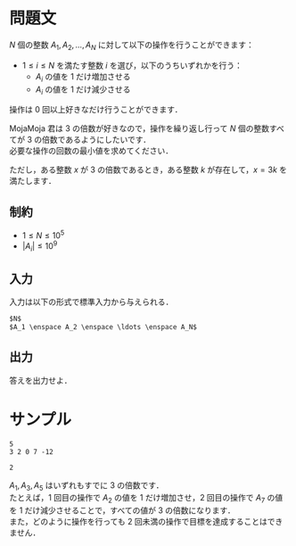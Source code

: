 問題文
=====
$N$ 個の整数 $A_1, A_2, \ldots, A_N$ に対して以下の操作を行うことができます：  
- $1 \leq i \leq N$ を満たす整数 $i$ を選び，以下のうちいずれかを行う：
    - $A_i$ の値を 1 だけ増加させる
    - $A_i$ の値を 1 だけ減少させる

操作は $0$ 回以上好きなだけ行うことができます．  

MojaMoja 君は $3$ の倍数が好きなので，操作を繰り返し行って $N$ 個の整数すべてが $3$ の倍数であるようにしたいです．  
必要な操作の回数の最小値を求めてください．  

ただし，ある整数 $x$ が $3$ の倍数であるとき，ある整数 $k$ が存在して，$x = 3k$ を満たします．

制約
-----
- $1 \leq N \leq 10^5$
- $|A_i| \leq 10^9$

入力
-----
入力は以下の形式で標準入力から与えられる．
```md
$N$  
$A_1 \enspace A_2 \enspace \ldots \enspace A_N$
```

出力
-----
答えを出力せよ．  

サンプル
=====
```入力例1
5
3 2 0 7 -12
```
```出力例1
2
```

$A_1, A_3, A_5$ はいずれもすでに $3$ の倍数です．  
たとえば，$1$ 回目の操作で $A_2$ の値を $1$ だけ増加させ，$2$ 回目の操作で $A_7$ の値を $1$ だけ減少させることで，すべての値が $3$ の倍数になります．  
また，どのように操作を行っても $2$ 回未満の操作で目標を達成することはできません．
